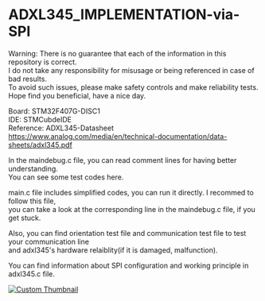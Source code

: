 # ADXL345_IMPLEMENTATION-via-SPI

Warning: There is no guarantee that each of the information in this repository is correct.                              
I do not take any responsibility for misusage or being referenced in case of bad results.                  
To avoid such issues, please make safety controls and make reliability tests.                      
Hope find you beneficial, have a nice day.    


Board: STM32F407G-DISC1            
IDE: STMCubdeIDE                                  
Reference: ADXL345-Datasheet
https://www.analog.com/media/en/technical-documentation/data-sheets/adxl345.pdf

In the maindebug.c file, you can  read comment lines for having better understanding.                    
You can see some test codes here.                 

main.c file includes simplified codes, you can run it directly. I recommed to follow this file,               
you can take a look at the corresponding line in the maindebug.c file, if you get stuck.                   
 
Also, you can find orientation test file and communication test file to test your communication line             
and adxl345's hardware relaiblity(if it is damaged, malfunction).          

You can find information about SPI configuration and working principle in adxl345.c file.

[![Custom Thumbnail](https://github.com/KhansokhuaBugrahan/ADXL345_IMPLEMENTATION-via-SPI/blob/main/gif.gif)](https://www.youtube.com/watch?v=JeKnpv8_L8A)
